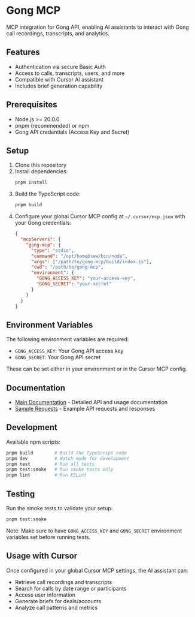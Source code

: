 # Gong MCP

MCP integration for Gong API, enabling AI assistants to interact with Gong call recordings, transcripts, and analytics.

## Features

- Authentication via secure Basic Auth
- Access to calls, transcripts, users, and more
- Compatible with Cursor AI assistant
- Includes brief generation capability

## Prerequisites

- Node.js >= 20.0.0
- pnpm (recommended) or npm
- Gong API credentials (Access Key and Secret)

## Setup

1. Clone this repository
2. Install dependencies:
   ```bash
   pnpm install
   ```
3. Build the TypeScript code:
   ```bash
   pnpm build
   ```
4. Configure your global Cursor MCP config at `~/.cursor/mcp.json` with your Gong credentials:
   ```json
   {
     "mcpServers": {
       "gong-mcp": {
         "type": "stdio",
         "command": "/opt/homebrew/bin/node",
         "args": ["/path/to/gong-mcp/build/index.js"],
         "cwd": "/path/to/gong-mcp",
         "environment": {
           "GONG_ACCESS_KEY": "your-access-key",
           "GONG_SECRET": "your-secret"
         }
       }
     }
   }
   ```

## Environment Variables

The following environment variables are required:
- `GONG_ACCESS_KEY`: Your Gong API access key
- `GONG_SECRET`: Your Gong API secret

These can be set either in your environment or in the Cursor MCP config.

## Documentation

- [Main Documentation](docs/gong-mcp.md) - Detailed API and usage documentation
- [Sample Requests](docs/sample_requests.md) - Example API requests and responses

## Development

Available npm scripts:
```bash
pnpm build        # Build the TypeScript code
pnpm dev          # Watch mode for development
pnpm test         # Run all tests
pnpm test:smoke   # Run smoke tests only
pnpm lint         # Run ESLint
```

## Testing

Run the smoke tests to validate your setup:
```bash
pnpm test:smoke
```
Note: Make sure to have `GONG_ACCESS_KEY` and `GONG_SECRET` environment variables set before running tests.

## Usage with Cursor

Once configured in your global Cursor MCP settings, the AI assistant can:
- Retrieve call recordings and transcripts
- Search for calls by date range or participants
- Access user information
- Generate briefs for deals/accounts
- Analyze call patterns and metrics 